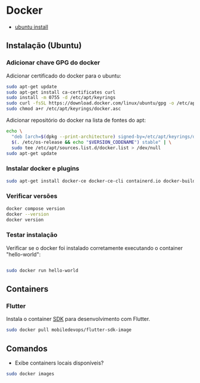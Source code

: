 # Docker

- [ubuntu install](https://docs.docker.com/engine/install/ubuntu/)

## Instalação (Ubuntu)

### Adicionar chave GPG do docker

Adicionar certificado do docker para o ubuntu:

```bash
sudo apt-get update
sudo apt-get install ca-certificates curl
sudo install -m 0755 -d /etc/apt/keyrings
sudo curl -fsSL https://download.docker.com/linux/ubuntu/gpg -o /etc/apt/keyrings/docker.asc
sudo chmod a+r /etc/apt/keyrings/docker.asc
```

Adicionar repositório do docker na lista de fontes do apt:

```bash
echo \
  "deb [arch=$(dpkg --print-architecture) signed-by=/etc/apt/keyrings/docker.asc] https://download.docker.com/linux/ubuntu \
  $(. /etc/os-release && echo "$VERSION_CODENAME") stable" | \
  sudo tee /etc/apt/sources.list.d/docker.list > /dev/null
sudo apt-get update
```

### Instalar docker e plugins

```bash
sudo apt-get install docker-ce docker-ce-cli containerd.io docker-buildx-plugin docker-compose-plugin
```

### Verificar versões

```bash
docker compose version
docker --version
docker version
```

### Testar instalação

Verificar se o docker foi instalado corretamente executando o container "hello-world":

```bash

sudo docker run hello-world

```


## Containers 

### Flutter

Instala o container [SDK](https://hub.docker.com/r/mobiledevops/flutter-sdk-image) para desenvolvimento com Flutter.

```bash
sudo docker pull mobiledevops/flutter-sdk-image
```

## Comandos

- Exibe containers locais disponíveis?

```bash
sudo docker images
```
